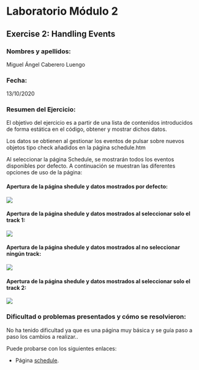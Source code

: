 ﻿# Laboratorio Módulo 2
## Exercise 2: Handling Events
### Nombres y apellidos:
Miguel Ángel Caberero Luengo
### Fecha:
13/10/2020
### Resumen del Ejercicio:
El objetivo del ejercicio es a partir de una lista de contenidos introducidos de forma estática en el código, obtener y mostrar dichos datos.

Los datos se obtienen al gestionar los eventos de pulsar sobre nuevos objetos tipo check añadidos en la página schedule.htm

Al seleccionar la página Schedule, se mostrarán todos los eventos disponibles por defecto. A continuación se muestran las diferentes opciones de uso de la página:

#### Apertura de la página shedule y datos mostrados por defecto:
<img src="images/resultados/01.png">

#### Apertura de la página shedule y datos mostrados al seleccionar solo el track 1:
<img src="images/resultados/02.png">

#### Apertura de la página shedule y datos mostrados al no seleccionar ningún track:
<img src="images/resultados/03.png">

#### Apertura de la página shedule y datos mostrados al seleccionar solo el track 2:
<img src="images/resultados/04.png">






### Dificultad o problemas presentados y cómo se resolvieron:
No ha tenido dificultad ya que es una página muy básica y se guía paso a paso los cambios a realizar..


Puede probarse con los siguientes enlaces:

- Página <a href="schedule.htm" target="_blank">schedule</a>.